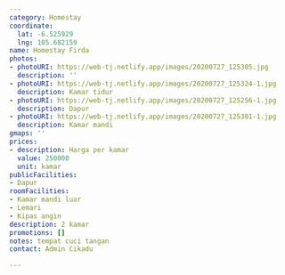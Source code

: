 ```yaml
---
category: Homestay
coordinate:
  lat: -6.525929
  lng: 105.682159
name: Homestay Firda
photos:
- photoURI: https://web-tj.netlify.app/images/20200727_125305.jpg
  description: ''
- photoURI: https://web-tj.netlify.app/images/20200727_125324-1.jpg
  description: Kamar tidur
- photoURI: https://web-tj.netlify.app/images/20200727_125256-1.jpg
  description: Dapur
- photoURI: https://web-tj.netlify.app/images/20200727_125301-1.jpg
  description: Kamar mandi
gmaps: ''
prices:
- description: Harga per kamar
  value: 250000
  unit: kamar
publicFacilities:
- Dapur
roomFacilities:
- Kamar mandi luar
- Lemari
- Kipas angin
description: 2 kamar
promotions: []
notes: tempat cuci tangan
contact: Admin Cikadu

---
```

